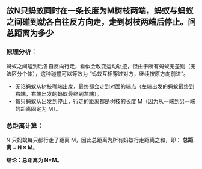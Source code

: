 ## 放N只蚂蚁同时在一条长度为M树枝两端，蚂蚁与蚂蚁之间碰到就各自往反方向走，走到树枝两端后停止。问总距离为多少

### 原理分析：

蚂蚁之间碰到后各自反向行走，看似会改变运动轨迹，但由于所有蚂蚁无差别（无法区分个体），这种碰撞可以等效为 “蚂蚁互相穿过对方，继续按原方向前进”。

- 无论蚂蚁从树枝哪端出发，最终都会走到对面的端点（左端出发的蚂蚁最终到右端，右端出发的蚂蚁最终到左端）。
- 每只蚂蚁从出发到停止，行走的距离都是树枝的长度 M（因为从一端到另一端的距离固定为 M）。

### 总距离计算：

N 只蚂蚁每只都行走了距离 M，因此总距离为所有蚂蚁行走距离之和，即：
**总距离 = N × M**。

**结论：总距离为 N×M。**
